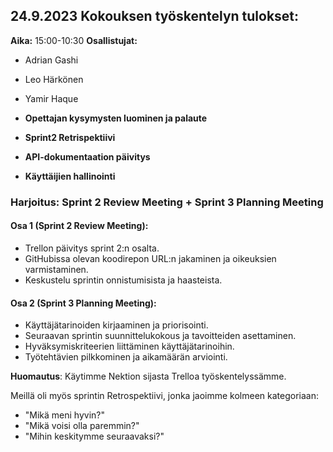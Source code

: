 ## 24.9.2023 Kokouksen työskentelyn tulokset:
**Aika:** 15:00-10:30
**Osallistujat:** 
- Adrian Gashi
- Leo Härkönen
- Yamir Haque

- **Opettajan kysymysten luominen ja palaute**
- **Sprint2 Retrispektiivi**
- **API-dokumentaation päivitys**
- **Käyttäijien hallinointi**

### Harjoitus: Sprint 2 Review Meeting + Sprint 3 Planning Meeting

#### Osa 1 (Sprint 2 Review Meeting):
- Trellon päivitys sprint 2:n osalta.
- GitHubissa olevan koodirepon URL:n jakaminen ja oikeuksien varmistaminen.
- Keskustelu sprintin onnistumisista ja haasteista.

#### Osa 2 (Sprint 3 Planning Meeting):
- Käyttäjätarinoiden kirjaaminen ja priorisointi.
- Seuraavan sprintin suunnittelukokous ja tavoitteiden asettaminen.
- Hyväksymiskriteerien liittäminen käyttäjätarinoihin.
- Työtehtävien pilkkominen ja aikamäärän arviointi.

**Huomautus**: Käytimme Nektion sijasta Trelloa työskentelyssämme.

Meillä oli myös sprintin Retrospektiivi, jonka jaoimme kolmeen kategoriaan: 
- "Mikä meni hyvin?"
- "Mikä voisi olla paremmin?"
- "Mihin keskitymme seuraavaksi?"

